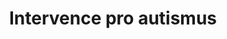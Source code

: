 ---
id: ff090df1-3d7d-425a-bd9d-c967e496d271
title: Intervence pro autismus
price: 20
year: 2019
description: Přispěvek poskytnut na rehabilitaci klientů
kouskovani: false
locationName: undefined
position:
  lng: 18.1674333982316
  lat: 49.78701499878916
---